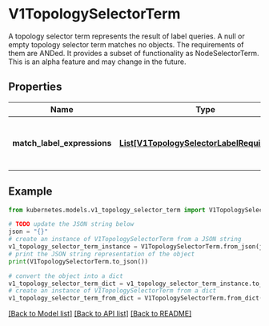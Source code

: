 # V1TopologySelectorTerm

A topology selector term represents the result of label queries. A null or empty topology selector term matches no objects. The requirements of them are ANDed. It provides a subset of functionality as NodeSelectorTerm. This is an alpha feature and may change in the future.

## Properties

Name | Type | Description | Notes
------------ | ------------- | ------------- | -------------
**match_label_expressions** | [**List[V1TopologySelectorLabelRequirement]**](V1TopologySelectorLabelRequirement.md) | A list of topology selector requirements by labels. | [optional] 

## Example

```python
from kubernetes.models.v1_topology_selector_term import V1TopologySelectorTerm

# TODO update the JSON string below
json = "{}"
# create an instance of V1TopologySelectorTerm from a JSON string
v1_topology_selector_term_instance = V1TopologySelectorTerm.from_json(json)
# print the JSON string representation of the object
print(V1TopologySelectorTerm.to_json())

# convert the object into a dict
v1_topology_selector_term_dict = v1_topology_selector_term_instance.to_dict()
# create an instance of V1TopologySelectorTerm from a dict
v1_topology_selector_term_from_dict = V1TopologySelectorTerm.from_dict(v1_topology_selector_term_dict)
```
[[Back to Model list]](../README.md#documentation-for-models) [[Back to API list]](../README.md#documentation-for-api-endpoints) [[Back to README]](../README.md)


